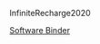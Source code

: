 InfiniteRecharge2020

[Software Binder](https://drive.google.com/file/d/1txhhiYvTkaPiR2WDwDQ2dvdEqKSZEBjZ/view?usp=sharing)
